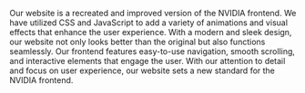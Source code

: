Our website is a recreated and improved version of the NVIDIA frontend. We have utilized CSS and JavaScript to add a variety of animations and visual effects that enhance the user experience. With a modern and sleek design, our website not only looks better than the original but also functions seamlessly. Our frontend features easy-to-use navigation, smooth scrolling, and interactive elements that engage the user. With our attention to detail and focus on user experience, our website sets a new standard for the NVIDIA frontend.
